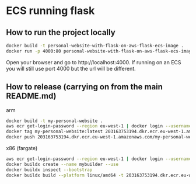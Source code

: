 # ECS running flask

## How to run the project locally
```bash
docker build -t personal-website-with-flask-on-aws-flask-ecs-image . 
docker run -p 4000:80 personal-website-with-flask-on-aws-flask-ecs-image
```
Open your browser and go to http://localhost:4000.
If running on an ECS you will still use port 4000 but the url will be different.

## How to release (carrying on from the main README.md)
arm
```bash
docker build -t my-personal-website .
aws ecr get-login-password --region eu-west-1 | docker login --username AWS --password-stdin 203163753194.dkr.ecr.eu-west-1.amazonaws.com
docker tag my-personal-website:latest 203163753194.dkr.ecr.eu-west-1.amazonaws.com/my-personal-website-repo:latest
docker push 203163753194.dkr.ecr.eu-west-1.amazonaws.com/my-personal-website-repo:latest
```
x86 (fargate)
```bash
aws ecr get-login-password --region eu-west-1 | docker login --username AWS --password-stdin 203163753194.dkr.ecr.eu-west-1.amazonaws.com
docker buildx create --name mybuilder --use
docker buildx inspect --bootstrap
docker buildx build --platform linux/amd64 -t 203163753194.dkr.ecr.eu-west-1.amazonaws.com/my-personal-website-repo:latest --push .
```